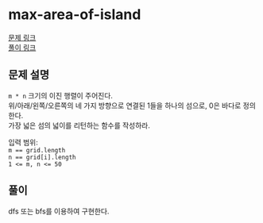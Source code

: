 # max-area-of-island
[문제 링크](https://leetcode.com/problems/max-area-of-island/ )   
[풀이 링크](max-area-of-island.py )  

## 문제 설명
`m * n` 크기의 이진 행렬이 주어진다.  
위/아래/왼쪽/오른쪽의 네 가지 방향으로 연결된 1들을 하나의 섬으로, 0은 바다로 정의한다.  
가장 넓은 섬의 넓이를 리턴하는 함수를 작성하라.  

입력 범위:  
`m == grid.length`  
`n == grid[i].length`  
`1 <= m, n <= 50`  

## 풀이
dfs 또는 bfs를 이용하여 구현한다.  
